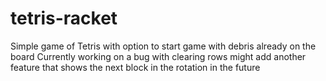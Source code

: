 # tetris-racket
Simple game of Tetris with option to start game with debris already on the board
Currently working on a bug with clearing rows
might add another feature that shows the next block in the rotation in the future
